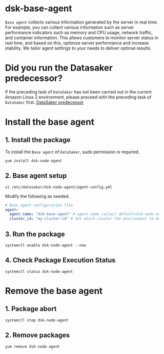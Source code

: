 # dsk-base-agent

`Base agent` collects various information generated by the server in real time.
For example, you can collect various information such as server performance indicators such as memory and CPU usage, network traffic, and container information.
This allows customers to monitor server status in real time, and based on this, optimize server performance and increase stability.
We tailor agent settings to your needs to deliver optimal results.

# Did you run the Datasaker predecessor?
If the preceding task of `DataSaker` has not been carried out in the current Amazon Linux 2 environment, please proceed with the preceding task of `DataSaker` first. [DataSaker predecessor](${PREPARATION_MANUAL_KR})

# Install the base agent
## 1. Install the package
To install the `Base agent` of `DataSaker`, sudo permission is required.
```shell
yum install dsk-node-agent
```

## 2. Base agent setup
```shell
vi /etc/datasaker/dsk-node-agent/agent-config.yml
```
Modify the following as needed.
```yaml
# Base agent configuration file
agent:
  agent_name: "dsk-base-agent" # agent name (alias) default=dsk-node-agent
  cluster_id: "my-cluster-id" # Set which cluster the environment to be monitored is grouped into. default=unknown
```

## 3. Run the package
```shell
systemctl enable dsk-node-agent --now
```

## 4. Check Package Execution Status
```shell
systemctl status dsk-node-agent
```

# Remove the base agent
## 1. Package abort
```shell
systemctl stop dsk-node-agent
```

## 2. Remove packages
```shell
yum remove dsk-node-agent
```